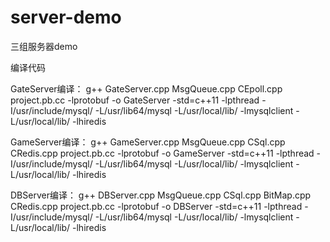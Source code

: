# server-demo
三组服务器demo

编译代码

GateServer编译：  g++ GateServer.cpp MsgQueue.cpp CEpoll.cpp project.pb.cc -lprotobuf -o GateServer  -std=c++11 -lpthread -I/usr/include/mysql/ -L/usr/lib64/mysql -L/usr/local/lib/ -lmysqlclient -L/usr/local/lib/ -lhiredis

GameServer编译：  g++ GameServer.cpp MsgQueue.cpp CSql.cpp CRedis.cpp project.pb.cc -lprotobuf -o GameServer -std=c++11 -lpthread -I/usr/include/mysql/ -L/usr/lib64/mysql -L/usr/local/lib/ -lmysqlclient -L/usr/local/lib/ -lhiredis

DBServer编译：    g++ DBServer.cpp MsgQueue.cpp CSql.cpp BitMap.cpp  CRedis.cpp project.pb.cc -lprotobuf -o DBServer  -std=c++11 -lpthread -I/usr/include/mysql/ -L/usr/lib64/mysql -L/usr/local/lib/ -lmysqlclient -L/usr/local/lib/ -lhiredis


